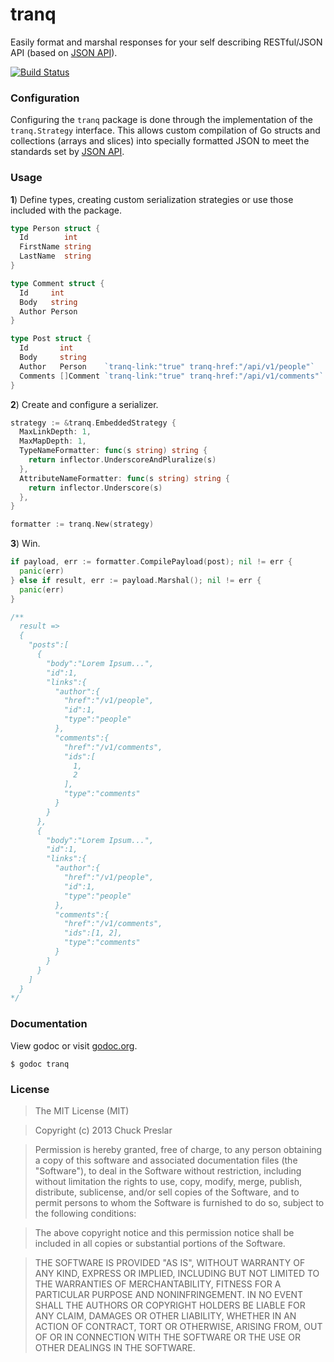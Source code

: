tranq
=====

Easily format and marshal responses for your self describing RESTful/JSON API
(based on [JSON API](http://jsonapi.org/)).

[![Build Status](https://drone.io/github.com/chuckpreslar/tranq/status.png)](https://drone.io/github.com/chuckpreslar/tranq/latest)

### Configuration

Configuring the `tranq` package is done through the implementation of the
`tranq.Strategy` interface. This allows custom compilation of Go structs and
collections (arrays and slices) into specially formatted JSON to meet the
standards set by [JSON API](http://jsonapi.org/).

### Usage

__1__) Define types, creating custom serialization strategies or use those
included with the package.

```go
type Person struct {
  Id        int
  FirstName string
  LastName  string
}

type Comment struct {
  Id     int
  Body   string
  Author Person
}

type Post struct {
  Id       int
  Body     string
  Author   Person    `tranq-link:"true" tranq-href:"/api/v1/people"`
  Comments []Comment `tranq-link:"true" tranq-href:"/api/v1/comments"`
}

```

__2__) Create and configure a serializer.

```go
strategy := &tranq.EmbeddedStrategy {
  MaxLinkDepth: 1,
  MaxMapDepth: 1,
  TypeNameFormatter: func(s string) string {
    return inflector.UnderscoreAndPluralize(s)
  },
  AttributeNameFormatter: func(s string) string {
    return inflector.Underscore(s)
  },
}

formatter := tranq.New(strategy)
```

__3__) Win.

```go
if payload, err := formatter.CompilePayload(post); nil != err {
  panic(err)
} else if result, err := payload.Marshal(); nil != err {
  panic(err)
}

/**
  result =>
  {  
    "posts":[  
      {  
        "body":"Lorem Ipsum...",
        "id":1,
        "links":{  
          "author":{  
            "href":"/v1/people",
            "id":1,
            "type":"people"
          },
          "comments":{  
            "href":"/v1/comments",
            "ids":[  
              1,
              2
            ],
            "type":"comments"
          }
        }
      },
      {  
        "body":"Lorem Ipsum...",
        "id":1,
        "links":{  
          "author":{  
            "href":"/v1/people",
            "id":1,
            "type":"people"
          },
          "comments":{  
            "href":"/v1/comments",
            "ids":[1, 2],
            "type":"comments"
          }
        }
      }
    ]
  }
*/
```

### Documentation

View godoc or visit [godoc.org](http://godoc.org/github.com/chuckpreslar/tranq).

    $ godoc tranq

### License

> The MIT License (MIT)

> Copyright (c) 2013 Chuck Preslar

> Permission is hereby granted, free of charge, to any person obtaining a copy
> of this software and associated documentation files (the "Software"), to deal
> in the Software without restriction, including without limitation the rights
> to use, copy, modify, merge, publish, distribute, sublicense, and/or sell
> copies of the Software, and to permit persons to whom the Software is
> furnished to do so, subject to the following conditions:

> The above copyright notice and this permission notice shall be included in
> all copies or substantial portions of the Software.

> THE SOFTWARE IS PROVIDED "AS IS", WITHOUT WARRANTY OF ANY KIND, EXPRESS OR
> IMPLIED, INCLUDING BUT NOT LIMITED TO THE WARRANTIES OF MERCHANTABILITY,
> FITNESS FOR A PARTICULAR PURPOSE AND NONINFRINGEMENT. IN NO EVENT SHALL THE
> AUTHORS OR COPYRIGHT HOLDERS BE LIABLE FOR ANY CLAIM, DAMAGES OR OTHER
> LIABILITY, WHETHER IN AN ACTION OF CONTRACT, TORT OR OTHERWISE, ARISING FROM,
> OUT OF OR IN CONNECTION WITH THE SOFTWARE OR THE USE OR OTHER DEALINGS IN
> THE SOFTWARE.
